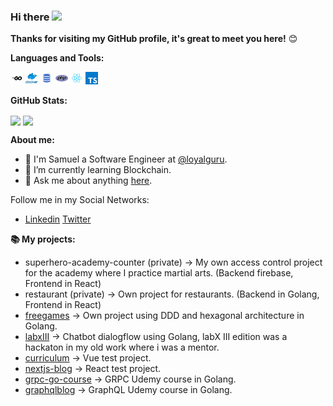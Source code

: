 ### Hi there <img src="https://media.giphy.com/media/hvRJCLFzcasrR4ia7z/giphy.gif" width="30px">

**Thanks for visiting my GitHub profile, it's great to meet you here!** 😊

**Languages and Tools:**  

<code><img height="20" src="https://raw.githubusercontent.com/github/explore/80688e429a7d4ef2fca1e82350fe8e3517d3494d/topics/go/go.png"></code>
<code><img height="20" src="https://raw.githubusercontent.com/github/explore/80688e429a7d4ef2fca1e82350fe8e3517d3494d/topics/docker/docker.png"></code>
<code><img height="20" src="https://raw.githubusercontent.com/github/explore/80688e429a7d4ef2fca1e82350fe8e3517d3494d/topics/sql/sql.png"></code>
<code><img height="20" src="https://raw.githubusercontent.com/github/explore/ccc16358ac4530c6a69b1b80c7223cd2744dea83/topics/php/php.png"></code>
<code><img height="20" src="https://raw.githubusercontent.com/github/explore/80688e429a7d4ef2fca1e82350fe8e3517d3494d/topics/react/react.png"></code>
<code><img height="20" src="https://raw.githubusercontent.com/github/explore/80688e429a7d4ef2fca1e82350fe8e3517d3494d/topics/typescript/typescript.png"></code>

**GitHub Stats:**  

<img align="center" src="https://github-readme-stats.vercel.app/api?username=arkiant&show_icons=true&theme=radical&hide_title=true&show_icons=true&count_private=true" />
<img align="center" src="https://github-readme-stats.vercel.app/api/top-langs/?username=arkiant&layout=compact&hide_title=true" />

**About me:**

- 🔭 I'm Samuel a Software Engineer at [@loyalguru](https://github.com/loyalguru).
- 🌱 I’m currently learning Blockchain.
- 💬 Ask me about anything [here](https://github.com/arkiant/arkiant/issues).

Follow me in my Social Networks:
- [Linkedin](https://es.linkedin.com/in/arkiant)   [Twitter](https://twitter.com/arkiant_)

**📚 My projects:**

- superhero-academy-counter (private) -> My own access control project for the academy where I practice martial arts. (Backend firebase, Frontend in React)
- restaurant (private) -> Own project for restaurants. (Backend in Golang, Frontend in React)
- [freegames](https://github.com/Arkiant/freegames) -> Own project using DDD and hexagonal architecture in Golang.
- [labxIII](https://github.com/Arkiant/labxIII) -> Chatbot dialogflow using Golang, labX III edition was a hackaton in my old work where i was a mentor.
- [curriculum](https://github.com/Arkiant/curriculum) -> Vue test project.
- [nextjs-blog](https://github.com/Arkiant/nextjs-blog) -> React test project.
- [grpc-go-course](https://github.com/Arkiant/grpc-go-course) -> GRPC Udemy course in Golang.
- [graphqlblog](https://github.com/Arkiant/graphqlblog) -> GraphQL Udemy course in Golang.

